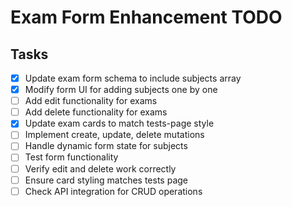# Exam Form Enhancement TODO

## Tasks

- [x] Update exam form schema to include subjects array
- [x] Modify form UI for adding subjects one by one
- [ ] Add edit functionality for exams
- [ ] Add delete functionality for exams
- [x] Update exam cards to match tests-page style
- [ ] Implement create, update, delete mutations
- [ ] Handle dynamic form state for subjects
- [ ] Test form functionality
- [ ] Verify edit and delete work correctly
- [ ] Ensure card styling matches tests page
- [ ] Check API integration for CRUD operations
